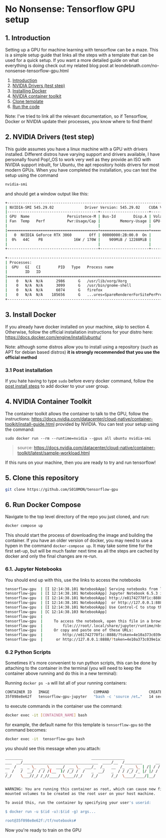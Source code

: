 # No Nonsense: Tensorflow GPU setup

## 1. Introduction
Setting up a GPU for machine learning with tensorflow can be a maze.  This is a simple setup guide that links all the
steps with a template that can be used for a quick setup.  If you want a more detailed guide on what everything is doing
check out my related blog post at leondebnath.com/no-nonsense-tensorflow-gpu.html

1.  [Introduction](https://github.com/S010MON/tensorflow-gpu#1-introduction)
2.  [NVIDIA Drivers (test step)](https://github.com/S010MON/tensorflow-gpu#2-nvidia-drivers-test-step)
3.  [Installing Docker](https://github.com/S010MON/tensorflow-gpu#3-install-docker)
4.  [NVIDIA container toolkit](https://github.com/S010MON/tensorflow-gpu#4-nvidia-container-toolkit)
5.  [Clone template](https://github.com/S010MON/tensorflow-gpu#5-clone-this-repository)
6.  [Run the code](https://github.com/S010MON/tensorflow-gpu#6-run-docker-compose)

Note: I've tried to link all the relevant documentation, so if Tensorflow, Docker or NVIDIA update their processes, you 
know where to find them!

## 2. NVIDIA Drivers (test step)
This guide assumes you have a linux machine with a GPU with drivers installed.  Different distros have varying support 
and drivers available, I have personally found Pop!_OS to work very well as they provide an ISO with NVIDIA support 
inbuilt, for Ubuntu, the apt repository holds drivers for most modern GPUs.  When you have completed the installation,
you can test the setup using the command
```bash
nvidia-smi
```
and should get a window output like this:
```bash
+---------------------------------------------------------------------------------------+
| NVIDIA-SMI 545.29.02              Driver Version: 545.29.02    CUDA Version: 12.3     |
|-----------------------------------------+----------------------+----------------------+
| GPU  Name                 Persistence-M | Bus-Id        Disp.A | Volatile Uncorr. ECC |
| Fan  Temp   Perf          Pwr:Usage/Cap |         Memory-Usage | GPU-Util  Compute M. |
|                                         |                      |               MIG M. |
|=========================================+======================+======================|
|   0  NVIDIA GeForce RTX 3060        Off | 00000000:2B:00.0  On |                  N/A |
|  0%   44C    P8              16W / 170W |    909MiB / 12288MiB |      0%      Default |
|                                         |                      |                  N/A |
+-----------------------------------------+----------------------+----------------------+
                                                                                         
+---------------------------------------------------------------------------------------+
| Processes:                                                                            |
|  GPU   GI   CI        PID   Type   Process name                            GPU Memory |
|        ID   ID                                                             Usage      |
|=======================================================================================|
|    0   N/A  N/A      2986      G   /usr/lib/xorg/Xorg                          280MiB |
|    0   N/A  N/A      3099      G   /usr/bin/gnome-shell                         56MiB |
|    0   N/A  N/A      6074      G   firefox                                     558MiB |
|    0   N/A  N/A    185656      G   ...ures=SpareRendererForSitePerProcess        2MiB |
+---------------------------------------------------------------------------------------+
```

## 3. Install Docker
If you already have docker installed on your machine, skip to section 4. Otherwise, follow the official installation 
instructions for your distro here: https://docs.docker.com/engine/install/ubuntu/ 

Note: although some distros allow you to install using 
a repository (such as APT for debian based distros) **it is strongly recommended that you use the official method**

### 3.1 Post installation
If you hate having to type `sudo` before every docker command, follow the 
[post install steps](https://docs.docker.com/engine/install/linux-postinstall/) to add docker to your user group.


## 4. NVIDIA Container Toolkit
The container toolkit allows the container to talk to the GPU, follow the instructions: 
https://docs.nvidia.com/datacenter/cloud-native/container-toolkit/install-guide.html provided by NVIDIA. You can test 
your setup using the command:
```
sudo docker run --rm --runtime=nvidia --gpus all ubuntu nvidia-smi
```
>source: https://docs.nvidia.com/datacenter/cloud-native/container-toolkit/latest/sample-workload.html

If this runs on your machine, then you are ready to try and run tensorflow!

## 5. Clone this repository
```bash
git clone https://github.com/S010MON/tensorflow-gpu
```

## 6. Run Docker Compose
Navigate to the top level directory of the repo you just cloned, and run:
```bash
docker compose up
```
This should start the process of downloading the image and building the container.  If you have an older version of 
docker, you may need to use a hypen in the command `docker-compose up`.  It may take some time for the first set-up, but 
will be much faster next time as all the steps are cached by docker and only the final changes are re-run.  


### 6.1. Jupyter Notebooks
You should end up with this, use the links to access the notebooks
```bash
tensorflow-gpu  | [I 12:14:38.101 NotebookApp] Serving notebooks from local directory: /tf
tensorflow-gpu  | [I 12:14:38.101 NotebookApp] Jupyter Notebook 6.5.3 is running at:
tensorflow-gpu  | [I 12:14:38.101 NotebookApp] http://e81742778f1c:8888/?token=4e10a373c039e1a178f9c688ad4c504fad3d9bcfc48cd831
tensorflow-gpu  | [I 12:14:38.101 NotebookApp]  or http://127.0.0.1:8888/?token=4e10a373c039e1a178f9c688ad4c504fad3d9bcfc48cd831
tensorflow-gpu  | [I 12:14:38.101 NotebookApp] Use Control-C to stop this server and shut down all kernels (twice to skip confirmation).
tensorflow-gpu  | [C 12:14:38.103 NotebookApp] 
tensorflow-gpu  |     
tensorflow-gpu  |     To access the notebook, open this file in a browser:
tensorflow-gpu  |         file:///root/.local/share/jupyter/runtime/nbserver-1-open.html
tensorflow-gpu  |     Or copy and paste one of these URLs:
tensorflow-gpu  |         http://e81742778f1c:8888/?token=4e10a373c039e1a178f9c688ad4c504fad3d9bcfc48cd831
tensorflow-gpu  |      or http://127.0.0.1:8888/?token=4e10a373c039e1a178f9c688ad4c504fad3d9bcfc48cd831
```

### 6.2 Python Scripts
Sometimes it's more convenient to run python scripts, this can be done by attaching to the container in the terminal 
(you will need to keep the container above running and do this in a new terminal):

Running `docker ps -a` will list all of your running containers:
```bash
CONTAINER ID   IMAGE                    COMMAND                  CREATED          STATUS                      PORTS                                       NAMES
35f098e8e62f   tensorflow-gpu-jupyter   "bash -c 'source /et…"   14 seconds ago   Up 13 seconds               0.0.0.0:8888->8888/tcp, :::8888->8888/tcp   tensorflow-gpu
```

to execute commands in the container use the command:
```bash
docker exec -it [CONTAINER_NAME] bash
```
for example, the default name for this template is `tensorflow-gpu` so the command becomes:
```bash
docker exec -it  tensorflow-gpu bash
```
you should see this message when you attach:
```bash
________                               _______________
___  __/__________________________________  ____/__  /________      __
__  /  _  _ \_  __ \_  ___/  __ \_  ___/_  /_   __  /_  __ \_ | /| / /
_  /   /  __/  / / /(__  )/ /_/ /  /   _  __/   _  / / /_/ /_ |/ |/ /
/_/    \___//_/ /_//____/ \____//_/    /_/      /_/  \____/____/|__/


WARNING: You are running this container as root, which can cause new files in
mounted volumes to be created as the root user on your host machine.

To avoid this, run the container by specifying your user's userid:

$ docker run -u $(id -u):$(id -g) args...

root@35f098e8e62f:/tf/notebooks# 
```

Now you're ready to train on the GPU